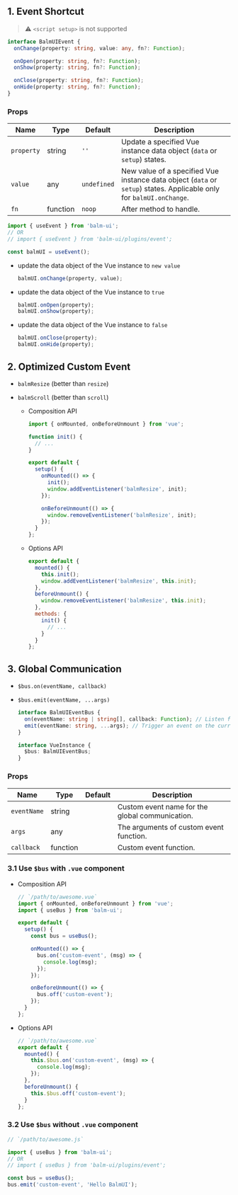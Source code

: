 ## 1. Event Shortcut

> ⚠️ `<script setup>` is not supported

```ts
interface BalmUIEvent {
  onChange(property: string, value: any, fn?: Function);

  onOpen(property: string, fn?: Function);
  onShow(property: string, fn?: Function);

  onClose(property: string, fn?: Function);
  onHide(property: string, fn?: Function);
}
```

### Props

| Name       | Type     | Default     | Description                                                                                                          |
| ---------- | -------- | ----------- | -------------------------------------------------------------------------------------------------------------------- |
| `property` | string   | `''`        | Update a specified Vue instance data object (`data` or `setup`) states.                                              |
| `value`    | any      | `undefined` | New value of a specified Vue instance data object (`data` or `setup`) states. Applicable only for `balmUI.onChange`. |
| `fn`       | function | `noop`      | After method to handle.                                                                                              |

```js
import { useEvent } from 'balm-ui';
// OR
// import { useEvent } from 'balm-ui/plugins/event';

const balmUI = useEvent();
```

- update the data object of the Vue instance to `new value`

  ```js
  balmUI.onChange(property, value);
  ```

- update the data object of the Vue instance to `true`

  ```js
  balmUI.onOpen(property);
  balmUI.onShow(property);
  ```

- update the data object of the Vue instance to `false`

  ```js
  balmUI.onClose(property);
  balmUI.onHide(property);
  ```

## 2. Optimized Custom Event

- `balmResize` (better than `resize`)
- `balmScroll` (better than `scroll`)

  - Composition API

    ```js
    import { onMounted, onBeforeUnmount } from 'vue';

    function init() {
      // ...
    }

    export default {
      setup() {
        onMounted(() => {
          init();
          window.addEventListener('balmResize', init);
        });

        onBeforeUnmount(() => {
          window.removeEventListener('balmResize', init);
        });
      }
    };
    ```

  - Options API

    ```js
    export default {
      mounted() {
        this.init();
        window.addEventListener('balmResize', this.init);
      },
      beforeUnmount() {
        window.removeEventListener('balmResize', this.init);
      },
      methods: {
        init() {
          // ...
        }
      }
    };
    ```

## 3. Global Communication

- `$bus.on(eventName, callback)`
- `$bus.emit(eventName, ...args)`

  ```ts
  interface BalmUIEventBus {
    on(eventName: string | string[], callback: Function); // Listen for a custom event on the current vm.
    emit(eventName: string, ...args); // Trigger an event on the current instance.
  }

  interface VueInstance {
    $bus: BalmUIEventBus;
  }
  ```

### Props

| Name        | Type     | Default | Description                                     |
| ----------- | -------- | ------- | ----------------------------------------------- |
| `eventName` | string   |         | Custom event name for the global communication. |
| `args`      | any      |         | The arguments of custom event function.         |
| `callback`  | function |         | Custom event function.                          |

### 3.1 Use `$bus` with `.vue` component

- Composition API

  ```js
  // `/path/to/awesome.vue`
  import { onMounted, onBeforeUnmount } from 'vue';
  import { useBus } from 'balm-ui';

  export default {
    setup() {
      const bus = useBus();

      onMounted(() => {
        bus.on('custom-event', (msg) => {
          console.log(msg);
        });
      });

      onBeforeUnmount(() => {
        bus.off('custom-event');
      });
    }
  };
  ```

- Options API

  ```js
  // `/path/to/awesome.vue`
  export default {
    mounted() {
      this.$bus.on('custom-event', (msg) => {
        console.log(msg);
      });
    },
    beforeUnmount() {
      this.$bus.off('custom-event');
    }
  };
  ```

### 3.2 Use `$bus` without `.vue` component

```js
// `/path/to/awesome.js`

import { useBus } from 'balm-ui';
// OR
// import { useBus } from 'balm-ui/plugins/event';

const bus = useBus();
bus.emit('custom-event', 'Hello BalmUI');
```
